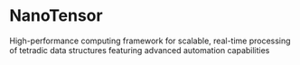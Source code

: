 # NanoTensor
High-performance computing framework for scalable, real-time processing of tetradic data structures featuring advanced automation capabilities
